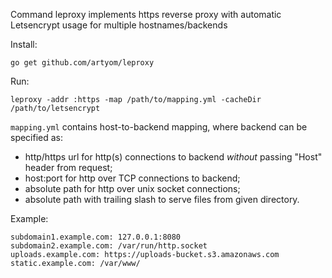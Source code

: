 Command leproxy implements https reverse proxy with automatic Letsencrypt
usage for multiple hostnames/backends

Install:

	go get github.com/artyom/leproxy	

Run:

	leproxy -addr :https -map /path/to/mapping.yml -cacheDir /path/to/letsencrypt

`mapping.yml` contains host-to-backend mapping, where backend can be specified as:

 * http/https url for http(s) connections to backend *without* passing "Host"
   header from request;
 * host:port for http over TCP connections to backend;
 * absolute path for http over unix socket connections;
 * absolute path with trailing slash to serve files from given directory.

Example:

	subdomain1.example.com: 127.0.0.1:8080
	subdomain2.example.com: /var/run/http.socket
	uploads.example.com: https://uploads-bucket.s3.amazonaws.com
	static.example.com: /var/www/
